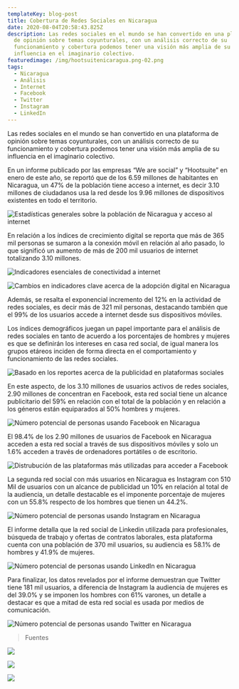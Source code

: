 ```yaml
---
templateKey: blog-post
title: Cobertura de Redes Sociales en Nicaragua
date: 2020-08-04T20:58:43.825Z
description: Las redes sociales en el mundo se han convertido en una plataforma
  de opinión sobre temas coyunturales, con un análisis correcto de su
  funcionamiento y cobertura podemos tener una visión más amplia de su
  influencia en el imaginario colectivo.
featuredimage: /img/hootsuitenicaragua.png-02.png
tags:
  - Nicaragua
  - Análisis
  - Internet
  - Facebook
  - Twitter
  - Instagram
  - LinkedIn
---
```

Las redes sociales en el mundo se han convertido en una plataforma de opinión sobre temas coyunturales, con un análisis correcto de su funcionamiento y cobertura podemos tener una visión más amplia de su influencia en el imaginario colectivo.

En un informe publicado por las empresas “We are social” y “Hootsuite” en enero de este año, se reportó que de los 6.59 millones de habitantes en Nicaragua, un 47% de la población tiene acceso a internet, es decir 3.10 millones de ciudadanos usa la red desde los 9.96 millones de dispositivos existentes en todo el territorio.

![Estadísticas generales sobre la población de Nicaragua y acceso al internet](/img/hootsuitenicaragua.png-02.png "Información esencial")

En relación a los índices de crecimiento digital se reporta que más de 365 mil personas se sumaron a la conexión móvil en relación al año pasado, lo que significó un aumento de más de 200 mil usuarios de internet totalizando 3.10 millones.

![Indicadores esenciales de conectividad a internet](/img/hootsuitenicaragua.png-07.png "Vista general de Internet")

![Cambios en indicadores clave acerca de la adopción digital en Nicaragua](/img/hootsuitenicaragua.png-03.png "Indicadores de crecimiento digital")

Además, se resalta el exponencial incremento del 12% en la actividad de redes sociales, es decir más de 321 mil personas, destacando también que el 99% de los usuarios accede a internet desde sus dispositivos móviles.

Los índices demográficos juegan un papel importante para el análisis de redes sociales en tanto de acuerdo a los porcentajes de hombres y mujeres es que se definirán los intereses en casa red social, de igual manera los grupos etáreos inciden de forma directa en el comportamiento y funcionamiento de las redes sociales.

![Basado en los reportes acerca de la publicidad en plataformas sociales](/img/hootsuitenicaragua.png-13.png "Vista general de Redes Sociales")

En este aspecto, de los 3.10 millones de usuarios activos de redes sociales, 2.90 millones de concentran en Facebook, esta red social tiene un alcance publicitario del 59% en relación con el total de la población y en relación a los géneros están equiparados al 50% hombres y mujeres.

![Número potencial de personas usando Facebook en Nicaragua](/img/hootsuitenicaragua.png-14.png "Audiencia de Facebook")

El 98.4% de los 2.90 millones de usuarios de Facebook en Nicaragua acceden a esta red social a través de sus dispositivos móviles y solo un 1.6% acceden a través de ordenadores portátiles o de escritorio.

![Distrubución de las plataformas más utilizadas para acceder a Facebook](/img/hootsuitenicaragua.png-15.png "Acceso a Facebook por dispositivo")

La segunda red social con más usuarios en Nicaragua es Instagram con 510 Mil de usuarios con un alcance de publicidad un 10% en relación al total de la audiencia, un detalle destacable es el imponente porcentaje de mujeres con un 55.8% respecto de los hombres que tienen un 44.2%.

![Número potencial de personas usando Instagram en Nicaragua](/img/hootsuitenicaragua.png-17.png "Audiencia de Instagram")

El informe detalla que la red social de Linkedin utilizada para profesionales, búsqueda de trabajo y ofertas de contratos laborales, esta plataforma cuenta con una población de 370 mil usuarios, su audiencia es 58.1% de hombres y 41.9% de mujeres.

![Número potencial de personas usando LinkedIn en Nicaragua](/img/hootsuitenicaragua.png-19.png "Audiencia de LinkedIn")

Para finalizar, los datos revelados por el informe demuestran que Twitter tiene 181 mil usuarios, a diferencia de Instagram la audiencia de mujeres es del 39.0% y se imponen los hombres con 61% varones, un detalle a destacar es que a mitad de esta red social es usada por medios de comunicación.

![Número potencial de personas usando Twitter en Nicaragua](/img/hootsuitenicaragua.png-18.png "Audiencia de Twitter")







> Fuentes

![](/img/hootsuitenicaragua.png-39.png)

![](/img/hootsuitenicaragua.png-40.png)

![](/img/hootsuitenicaragua.png-41.png)